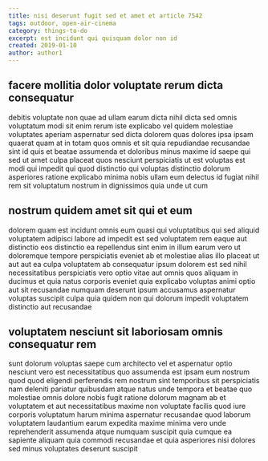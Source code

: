 ```yaml
---
title: nisi deserunt fugit sed et amet et article 7542
tags: outdoor, open-air-cinema
category: things-to-do
excerpt: est incidunt qui quisquam dolor non id
created: 2019-01-10
author: author1
---
```


## facere mollitia dolor voluptate rerum dicta consequatur

debitis voluptate non quae ad ullam earum dicta nihil dicta sed omnis voluptatum modi sit enim rerum iste explicabo vel quidem molestiae voluptates aperiam aspernatur sed dicta dolorem quas dolores ipsa ipsam quaerat quam at in totam quos omnis et sit quia repudiandae recusandae sint id quis et beatae assumenda et doloribus minus maxime id saepe qui sed ut amet culpa placeat quos nesciunt perspiciatis ut est voluptas est modi qui impedit qui quod distinctio qui voluptas distinctio dolorum asperiores ratione explicabo minima nobis ullam eum delectus id fugiat nihil rem sit voluptatum nostrum in dignissimos quia unde ut cum

## nostrum quidem amet sit qui et eum

dolorem quam est incidunt omnis eum quasi qui voluptatibus qui sed aliquid voluptatem adipisci labore ad impedit est sed voluptatem rem eaque aut distinctio eos distinctio ea repellendus sint enim in illum earum vero ut doloremque tempore perspiciatis eveniet ab et molestiae alias illo placeat ut aut aut ea culpa voluptatem ab consequatur ipsum dolorem est sed nihil necessitatibus perspiciatis vero optio vitae aut omnis quos aliquam in ducimus et quia natus corporis eveniet quia explicabo voluptas animi optio aut sit recusandae numquam deserunt ipsum accusamus aspernatur voluptas suscipit culpa quia quidem non qui dolorum impedit voluptatem distinctio aut recusandae

## voluptatem nesciunt sit laboriosam omnis consequatur rem

sunt dolorum voluptas saepe cum architecto vel et aspernatur optio nesciunt vero est necessitatibus quo assumenda est ipsam eum nostrum quod quod eligendi perferendis rem nostrum sint temporibus sit perspiciatis nam deleniti pariatur quibusdam atque natus unde tempora et beatae quo molestiae omnis dolore nobis fugit ratione dolorum magnam ab et voluptatem et aut necessitatibus maxime non voluptate facilis quod iure corporis voluptatum harum minima aspernatur recusandae quod laborum voluptatem laudantium earum expedita maxime minima vero unde reprehenderit assumenda atque numquam suscipit quia cumque ea sapiente aliquam quia commodi recusandae et quia asperiores nisi dolores sed minus voluptates deserunt suscipit
